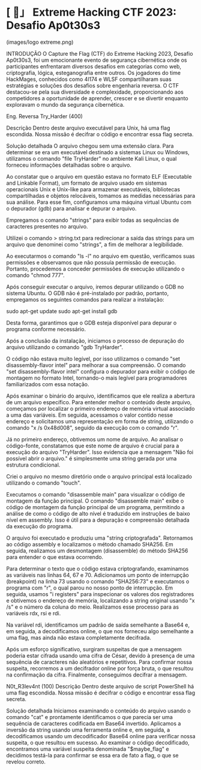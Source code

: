 # [ 🚩」 Extreme Hacking CTF 2023: Desafio Ap0t30s3

(images/logo extreme.png)

INTRODUÇÃO
O Capture the Flag (CTF) do Extreme Hacking 2023, Desafio Ap0t30s3, foi um emocionante evento de segurança cibernética onde os participantes enfrentaram diversos desafios em categorias como web, criptografia, lógica, esteganografia entre outros. Os jogadores do time HackMages, conhecidos como 4l174 e WLSF compartilharam suas estratégias e soluções dos desafios sobre engenharia reversa. O CTF destacou-se pela sua diversidade e complexidade, proporcionando aos competidores a oportunidade de aprender, crescer e se divertir enquanto exploravam o mundo da segurança cibernética.

Eng. Reversa
Try_Harder (400)

Descrição
Dentro deste arquivo executável para Unix, há uma flag escondida. Nossa missão é decifrar o código e encontrar essa flag secreta.

Solução detalhada
O arquivo chegou sem uma extensão clara. Para determinar se era um executável destinado a sistemas Linux ou Windows, utilizamos o comando "file TryHarder" no ambiente Kali Linux, o qual forneceu informações detalhadas sobre o arquivo.



Ao constatar que o arquivo em questão estava no formato ELF (Executable and Linkable Format), um formato de arquivo usado em sistemas operacionais Unix e Unix-like para armazenar executáveis, bibliotecas compartilhadas e objetos relocáveis, tomamos as medidas necessárias para sua análise. Para esse fim, configuramos uma máquina virtual Ubuntu com o depurador (gdb) para analisar e depurar o arquivo.




Empregamos o comando "strings" para exibir todas as sequências de caracteres presentes no arquivo.



Utilizei o comando > string.txt para redirecionar a saída das strings para um arquivo que denominei como "strings", a fim de melhorar a legibilidade.






Ao executarmos o comando "ls -l" no arquivo em questão, verificamos suas permissões e observamos que não possuía permissão de execução. Portanto, procedemos a conceder permissões de execução utilizando o comando "chmod 777".





Após conseguir executar o arquivo, iremos depurar utilizando o GDB no sistema Ubuntu. O GDB não é pré-instalado por padrão, portanto, empregamos os seguintes comandos para realizar a instalação:

sudo apt-get update
sudo apt-get install gdb

Desta forma, garantimos que o GDB esteja disponível para depurar o programa conforme necessário.






Após a conclusão da instalação, iniciamos o processo de depuração do arquivo utilizando o comando "gdb TryHarder".




O código não estava muito legível, por isso utilizamos o comando "set disassembly-flavor intel" para melhorar a sua compreensão. O comando "set disassembly-flavor intel" configura o depurador para exibir o código de montagem no formato Intel, tornando-o mais legível para programadores familiarizados com essa notação.



Após examinar o binário do arquivo, identificamos que ele realiza a abertura de um arquivo específico. Para entender melhor o conteúdo deste arquivo, começamos por localizar o primeiro endereço de memória virtual associado a uma das variáveis. Em seguida, acessamos o valor contido nesse endereço e solicitamos uma representação em forma de string, utilizando o comando "x /s 0x48d008", seguido da execução com o comando "r".

Já no primeiro endereço, obtivemos um nome de arquivo. Ao analisar o código-fonte, constatamos que este nome de arquivo é crucial para a execução do arquivo "TryHarder". Isso evidencia que a mensagem "Não foi possível abrir o arquivo." é simplesmente uma string gerada por uma estrutura condicional.



Criei o arquivo no mesmo diretório onde o arquivo principal está localizado utilizando o comando "touch".







Executamos o comando "disassemble main" para visualizar o código de montagem da função principal. O comando "disassemble main" exibe o código de montagem da função principal de um programa, permitindo a análise de como o código de alto nível é traduzido em instruções de baixo nível em assembly. Isso é útil para a depuração e compreensão detalhada da execução do programa.




O arquivo foi executado e produziu uma "string criptografada". Retornamos ao código assembly e localizamos o método chamado SHA256. Em seguida, realizamos um desmontagem (disassemble) do método SHA256 para entender o que estava ocorrendo.

Para determinar o texto que o código estava criptografando, examinamos as variáveis nas linhas 64, 67 e 70. Adicionamos um ponto de interrupção (breakpoint) na linha 73 usando o comando "SHA256:73" e executamos o programa com "r", o qual parou no nosso ponto de interrupção. Em seguida, usamos "i registers" para inspecionar os valores dos registradores e obtivemos o endereço de memória, localizando a string original usando "x /s" e o número da coluna do meio. Realizamos esse processo para as variáveis rdx, rsi e rdi. 





Na variável rdi, identificamos um padrão de saída semelhante a Base64 e, em seguida, a decodificamos online, o que nos forneceu algo semelhante a uma flag, mas ainda não estava completamente decifrada.



Após um esforço significativo, surgiram suspeitas de que a mensagem poderia estar cifrada usando uma cifra de César, devido à presença de uma sequência de caracteres não aleatórios e repetitivos. Para confirmar nossa suspeita, recorremos a um decifrador online por força bruta, o que resultou na confirmação da cifra. Finalmente, conseguimos decifrar a mensagem.




N0t_R3lev4nt (100)
Descrição
Dentro deste arquivo de script PowerShell há uma flag escondida. Nossa missão é decifrar o código e encontrar essa flag secreta.

Solução detalhada
Iniciamos examinando o conteúdo do arquivo usando o comando "cat" e prontamente identificamos o que parecia ser uma sequência de caracteres codificada em Base64 invertido. Aplicamos a inversão da string usando uma ferramenta online e, em seguida, a decodificamos usando um decodificador Base64 online para verificar nossa suspeita, o que resultou em sucesso. Ao examinar o código decodificado, encontramos uma variável suspeita denominada "$maybe_flag" e decidimos testá-la para confirmar se essa era de fato a flag, o que se revelou correto.












